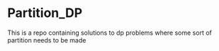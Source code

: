 # Partition_DP
This is a repo containing solutions to dp problems where some sort of partition needs to be made
